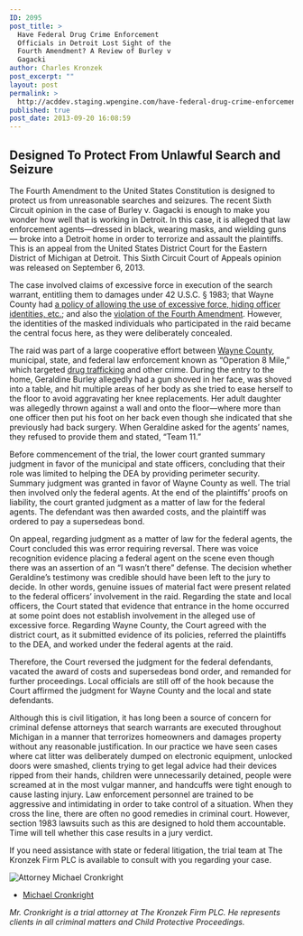 ```yaml
---
ID: 2095
post_title: >
  Have Federal Drug Crime Enforcement
  Officials in Detroit Lost Sight of the
  Fourth Amendment? A Review of Burley v
  Gagacki
author: Charles Kronzek
post_excerpt: ""
layout: post
permalink: >
  http://acddev.staging.wpengine.com/have-federal-drug-crime-enforcement-officials-in-detroit-lost-sight-of-the-fourth-amendment-a-review-of-burley-v-gagacki.html
published: true
post_date: 2013-09-20 16:08:59
---
```

<h2>Designed To Protect From Unlawful Search and Seizure</h2>
The Fourth Amendment to the United States Constitution is designed to protect us from unreasonable searches and seizures. The recent Sixth Circuit opinion in the case of Burley v. Gagacki is enough to make you wonder how well that is working in Detroit. In this case, it is alleged that law enforcement agents—dressed in black, wearing masks, and wielding guns— broke into a Detroit home in order to terrorize and assault the plaintiffs. This is an appeal from the United States District Court for the Eastern District of Michigan at Detroit. This Sixth Circuit Court of Appeals opinion was released on September 6, 2013.

The case involved claims of excessive force in execution of the search warrant, entitling them to damages under 42 U.S.C. § 1983; that Wayne County had <a href="http://acddev.staging.wpengine.com/Cop-Secrets.html" target="_blank">a policy of allowing the use of excessive force, hiding officer identities, etc.</a>; and also the <a href="http://acddev.staging.wpengine.com/Police-Mistakes.html" target="_blank">violation of the Fourth Amendment</a>. However, the identities of the masked individuals who participated in the raid became the central focus here, as they were deliberately concealed.

The raid was part of a large cooperative effort between <a href="http://acddev.staging.wpengine.com/wayne.html" target="_blank">Wayne County</a>, municipal, state, and federal law enforcement known as “Operation 8 Mile,” which targeted <a href="http://acddev.staging.wpengine.com/Drug-Charges.html" target="_blank">drug trafficking</a> and other crime. During the entry to the home, Geraldine Burley allegedly had a gun shoved in her face, was shoved into a table, and hit multiple areas of her body as she tried to ease herself to the floor to avoid aggravating her knee replacements. Her adult daughter was allegedly thrown against a wall and onto the floor—where more than one officer then put his foot on her back even though she indicated that she previously had back surgery. When Geraldine asked for the agents’ names, they refused to provide them and stated, “Team 11.”

Before commencement of the trial, the lower court granted summary judgment in favor of the municipal and state officers, concluding that their role was limited to helping the DEA by providing perimeter security. Summary judgment was granted in favor of Wayne County as well. The trial then involved only the federal agents. At the end of the plaintiffs’ proofs on liability, the court granted judgment as a matter of law for the federal agents. The defendant was then awarded costs, and the plaintiff was ordered to pay a supersedeas bond.

On appeal, regarding judgment as a matter of law for the federal agents, the Court concluded this was error requiring reversal. There was voice recognition evidence placing a federal agent on the scene even though there was an assertion of an “I wasn’t there” defense. The decision whether Geraldine’s testimony was credible should have been left to the jury to decide. In other words, genuine issues of material fact were present related to the federal officers’ involvement in the raid. Regarding the state and local officers, the Court stated that evidence that entrance in the home occurred at some point does not establish involvement in the alleged use of excessive force. Regarding Wayne County, the Court agreed with the district court, as it submitted evidence of its policies, referred the plaintiffs to the DEA, and worked under the federal agents at the raid.

Therefore, the Court reversed the judgment for the federal defendants, vacated the award of costs and supersedeas bond order, and remanded for further proceedings. Local officials are still off of the hook because the Court affirmed the judgment for Wayne County and the local and state defendants.

Although this is civil litigation, it has long been a source of concern for criminal defense attorneys that search warrants are executed throughout Michigan in a manner that terrorizes homeowners and damages property without any reasonable justification. In our practice we have seen cases where cat litter was deliberately dumped on electronic equipment, unlocked doors were smashed, clients trying to get legal advice had their devices ripped from their hands, children were unnecessarily detained, people were screamed at in the most vulgar manner, and handcuffs were tight enough to cause lasting injury. Law enforcement personnel are trained to be aggressive and intimidating in order to take control of a situation. When they cross the line, there are often no good remedies in criminal court. However, section 1983 lawsuits such as this are designed to hold them accountable. Time will tell whether this case results in a jury verdict.

If you need assistance with state or federal litigation, the trial team at The Kronzek Firm PLC is available to consult with you regarding your case.

<img src="http://acddev.staging.wpengine.com/images/Cronkright.png" alt="Attorney Michael Cronkright" />

- <a href="http://acddev.staging.wpengine.com/Trial-Attorneys.html#1">Michael Cronkright</a>

<em>Mr. Cronkright is a trial attorney at The Kronzek Firm PLC. He represents clients in all criminal matters and Child Protective Proceedings.</em>